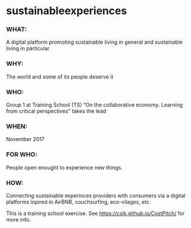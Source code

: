 # sustainableexperiences

### WHAT:
A digital platform promoting sustainable living in general and sustainable living in particular 

### WHY: 
The world and some of its people deserve it

### WHO: 
Group 1 at Training School (TS) “On the collaborative economy. Learning from critical perspectives" takes the lead 

### WHEN: 
November 2017

### FOR WHO:
People open enought to experience new things. 

### HOW: 
Connecting sustainable experinces providers with consumers via a digital platforms inpired in AirBNB, couchsurfing, eco-vilages, etc. 

This is a training school exercise. See https://csik.github.io/CostPitch/ for more info. 
